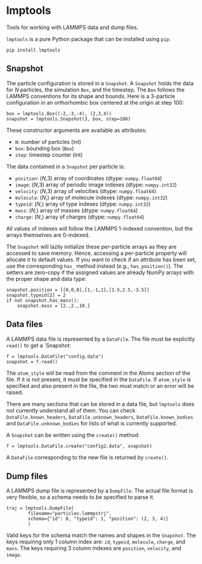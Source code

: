 # lmptools

Tools for working with LAMMPS data and dump files.

`lmptools` is a pure Python package that can be installed using `pip`:

    pip install lmptools

## Snapshot

The particle configuration is stored in a `Snapshot`. A `Snapshot` holds the
data for *N* particles, the simulation `Box`, and the timestep. The `Box` follows
the LAMMPS conventions for its shape and bounds. Here is a 3-particle
configuration in an orthorhombic box centered at the origin at step 100:

    box = lmptools.Box((-2,-3,-4), (2,3,4))
    snapshot = lmptools.Snapshot(3, box, step=100)

These constructor arguments are available as attributes:

- `N`: number of particles (int)
- `box`: bounding box (`Box`)
- `step`: timestep counter (int)

The data contained in a `Snapshot` per particle is:

- `position`: (*N*,3) array of coordinates (dtype: `numpy.float64`)
- `image`: (*N*,3) array of periodic image indexes (dtype: `numpy.int32`)
- `velocity`: (*N*,3) array of velocities (dtype: `numpy.float64`)
- `molecule`: (*N*,) array of molecule indexes (dtype: `numpy.int32`)
- `typeid`: (*N*,) array of type indexes (dtype: `numpy.int32`)
- `mass`: (*N*,) array of masses (dtype: `numpy.float64`)
- `charge`: (*N*,) array of charges (dtype: `numpy.float64`)

All values of indexes will follow the LAMMPS 1-indexed convention, but the
arrays themselves are 0-indexed.

The `Snapshot` will lazily initialize these per-particle arrays as they are
accessed to save memory. Hence, accessing a per-particle property will allocate
it to default values. If you want to check if an attribute has been set, use the
corresponding `has_` method instead (e.g., `has_position()`). The setters are
zero-copy if the assigned values are already NumPy arrays with the proper shape
and data type:

    snapshot.position = [[0,0,0],[1,-1,1],[1.5,2.5,-3.5]]
    snapshot.typeid[2] = 2
    if not snapshot.has_mass():
        snapshot.mass = [2.,2.,10.]

## Data files

A LAMMPS data file is represented by a `DataFile`. The file must be explicitly
`read()` to get a `Snapshot:

    f = lmptools.DataFile("config.data")
    snapshot = f.read()

The `atom_style` will be read from the comment in the Atoms section
of the file. If it is not present, it must be specified in the `DataFile`.
If `atom_style` is specified and also present in the file, the two must match
or an error will be raised.

There are many sections that can be stored in a data file, but `lmptools` does
not currently understand all of them. You can check `DataFile.known_headers`,
`DataFile.unknown_headers`, `DataFile.known_bodies` and `DataFile.unknown_bodies`
for lists of what is currently supported.

A `Snapshot` can be written using the `create()` method:

    f = lmptools.DataFile.create("config2.data", snapshot)

A `DataFile` corresponding to the new file is returned by `create()`.

## Dump files

A LAMMPS dump file is represented by a `DumpFile`. The actual file format is
very flexible, so a schema needs to be specified to parse it.

    traj = lmptools.DumpFile(
            filename="particles.lammpstrj",
            schema={"id": 0, "typeid": 1, "position": (2, 3, 4)}
            )

Valid keys for the schema match the names and shapes in the `Snapshot`. The
keys requiring only 1 column index are: `id`, `typeid`, `molecule`, `charge`,
and `mass`. The keys requiring 3 column indexes are `position`, `velocity`,
and `image`.
